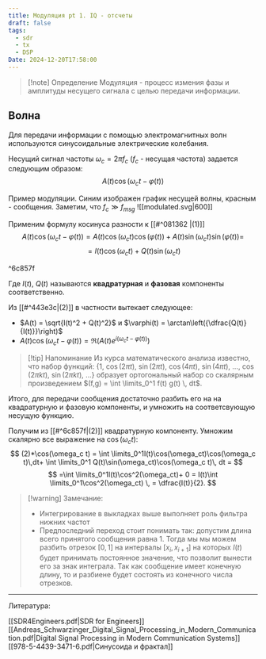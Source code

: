 ```yaml
---
title: Модуляция pt 1. IQ - отсчеты
draft: false
tags:
  - sdr
  - tx
  - DSP
Date: 2024-12-20T17:58:00
---
```

> [!note] Определение
> Модуляция - процесс измения фазы и амплитуды несущего сигнала с целью передачи информации. 

## Волна
Для передачи информации с помощью электромагнитных волн используются синусоидальные  электрические колебания.

Несущий сигнал частоты $\omega_c = 2\pi f_c$ ($f_c$ - несущая частота) задается следующим образом: 
$$ 
A(t)\cos(\omega_ct - \varphi(t)) \tag{1}
$$

Пример модуляции. Синим изображен график несущей волны, красным - сообщения. Заметим, что $f_c \gg f_{msg}$
![[modulated.svg|600]]


Применим формулу косинуса разности к [[#^081362 |(1)]]
$$
A(t) \cos(\omega_ct - \varphi(t))=A(t)\cos(\omega_ct)\cos(\varphi(t)) + A(t)\sin(\omega_ct)\sin(\varphi(t))=
$$
$$
=I(t)\cos(\omega_ct)+Q(t)\sin(\omega_ct) \tag{2}
$$

^6c857f

Где $I(t)$, $Q(t)$ называются **квадратурная** и **фазовая** компоненты соответственно.  

Из [[#^443e3c|(2)]] в частности вытекает следующее: 

- $A(t) = \sqrt{I(t)^2 + Q(t)^2}$  и $\varphi(t) = \arctan\left({\dfrac{Q(t)}{I(t)}}\right)$ 
- $A(t) \cos(\omega_ct - \varphi(t)) = \Re \left(A(t)e^{i(\omega_ct- \varphi(t))}\right)$

>[!tip] Напоминание 
>Из курса математического анализа известно, что набор функций: $\{1,\  \cos(2 \pi t), \ \sin(2 \pi t), \ \cos(4 \pi t), \ \sin(4 \pi t), \ \dots, \ \cos(2 \pi k t), \ \sin(2 \pi k t ), \ \dots \}$  образует ортогональный набор со скалярным произведением $(f,g) = \int \limits_0^1 f(t) g(t) \, dt$.


 Итого, для передачи сообщения достаточно разбить его на на квадратурную и фазовую компоненты, и умножить  на соответсвующую несущую функцию. 
 
 Получим из [[#^6c857f|(2)]]  квадратурную компоненту. Умножим скалярно все выражение на $\cos(\omega_c t)$:
$$
(2)*\cos(\omega_c t) =  \int \limits_0^1I(t)\cos(\omega_ct)\cos(\omega_c t)\,dt+  \int \limits_0^1 Q(t)\sin(\omega_ct)\cos(\omega_c t)\, dt =
$$
$$
=\int \limits_0^1I(t)\cos^2(\omega_ct)+  0 = I(t)\int \limits_0^1\cos^2(\omega_ct) \,  = \dfrac{I(t)}{2}.
$$
>[!warning] Замечание:
> - Интегрирование в выкладках выше выполняет роль фильтра нижних частот
> - Предпоследний переход стоит понимать так: допустим длина всего принятого сообщения равна $1$.  Тогда мы мы можем разбить отрезок $[0,1]$ на интервалы $[x_i, x_{i+1}]$ на которых $I(t)$ будет принимать постоянное значение, что позволит вынести его за знак интеграла. Так как сообщение имеет конечную длину, то и разбиене будет состоять из конечного числа отрезков.

----
Литература:

[[SDR4Engineers.pdf|SDR for Engineers]]
[[Andreas_Schwarzinger_Digital_Signal_Processing_in_Modern_Communication.pdf|Digital Signal Processing in Modern Communication Systems]]
[[978-5-4439-3471-6.pdf|Синусоида и фрактал]]
